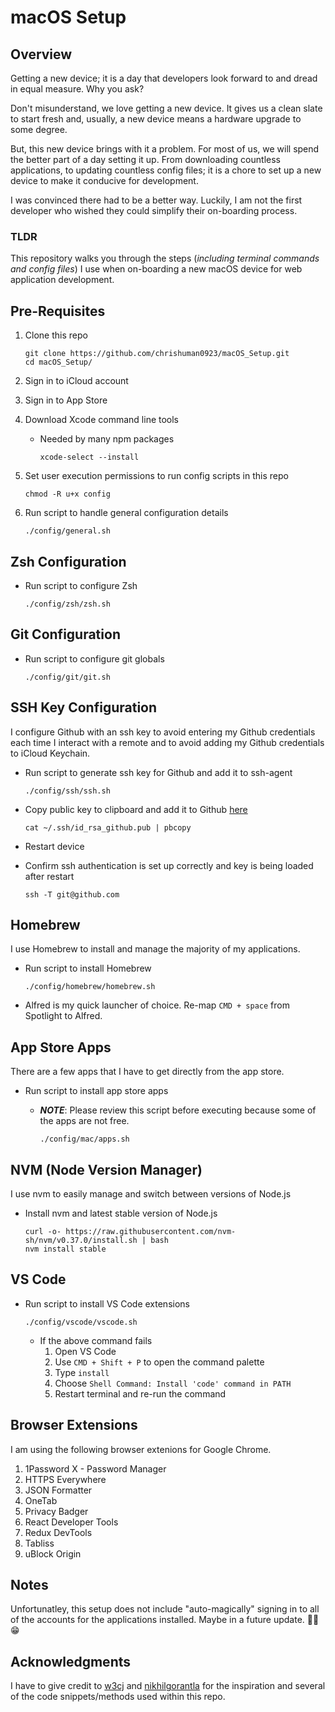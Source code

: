 # macOS Setup

## Overview

Getting a new device; it is a day that developers look forward to and dread in equal measure. Why you ask?

Don't misunderstand, we love getting a new device. It gives us a clean slate to start fresh and, usually, a new device means a hardware upgrade to some degree.

But, this new device brings with it a problem. For most of us, we will spend the better part of a day setting it up. From downloading countless applications, to updating countless config files; it is a chore to set up a new device to make it conducive for development.

I was convinced there had to be a better way. Luckily, I am not the first developer who wished they could simplify their on-boarding process.

### TLDR

This repository walks you through the steps (_including terminal commands and config files_) I use when on-boarding a new macOS device for web application development.

## Pre-Requisites

1. Clone this repo

   ```
   git clone https://github.com/chrishuman0923/macOS_Setup.git
   cd macOS_Setup/
   ```

1. Sign in to iCloud account
1. Sign in to App Store
1. Download Xcode command line tools

   - Needed by many npm packages

     ```
     xcode-select --install
     ```

1. Set user execution permissions to run config scripts in this repo

   ```
   chmod -R u+x config
   ```

1. Run script to handle general configuration details

   ```
   ./config/general.sh
   ```

## Zsh Configuration

- Run script to configure Zsh

  ```
  ./config/zsh/zsh.sh
  ```

## Git Configuration

- Run script to configure git globals

  ```
  ./config/git/git.sh
  ```

## SSH Key Configuration

I configure Github with an ssh key to avoid entering my Github credentials each time I interact with a remote and to avoid adding my Github credentials to iCloud Keychain.

- Run script to generate ssh key for Github and add it to ssh-agent

  ```
  ./config/ssh/ssh.sh
  ```

- Copy public key to clipboard and add it to Github [here](https://github.com/settings/keys)

  ```
  cat ~/.ssh/id_rsa_github.pub | pbcopy
  ```

- Restart device

- Confirm ssh authentication is set up correctly and key is being loaded after restart

  ```
  ssh -T git@github.com
  ```

## Homebrew

I use Homebrew to install and manage the majority of my applications.

- Run script to install Homebrew

  ```
  ./config/homebrew/homebrew.sh
  ```

- Alfred is my quick launcher of choice. Re-map `CMD + space` from Spotlight to Alfred.

## App Store Apps

There are a few apps that I have to get directly from the app store.

- Run script to install app store apps

  - _**NOTE**_: Please review this script before executing because some of the apps are not free.

    ```
    ./config/mac/apps.sh
    ```

## NVM (Node Version Manager)

I use nvm to easily manage and switch between versions of Node.js

- Install nvm and latest stable version of Node.js

  ```
  curl -o- https://raw.githubusercontent.com/nvm-sh/nvm/v0.37.0/install.sh | bash
  nvm install stable
  ```

## VS Code

- Run script to install VS Code extensions

  ```
  ./config/vscode/vscode.sh
  ```

  - If the above command fails
    1. Open VS Code
    1. Use `CMD + Shift + P` to open the command palette
    1. Type `install`
    1. Choose `Shell Command: Install 'code' command in PATH`
    1. Restart terminal and re-run the command

## Browser Extensions

I am using the following browser extenions for Google Chrome.

1. 1Password X - Password Manager
1. HTTPS Everywhere
1. JSON Formatter
1. OneTab
1. Privacy Badger
1. React Developer Tools
1. Redux DevTools
1. Tabliss
1. uBlock Origin

## Notes

Unfortunatley, this setup does not include "auto-magically" signing in to all of the accounts for the applications installed. Maybe in a future update. 🤞🏻 😁

## Acknowledgments

I have to give credit to [w3cj](https://github.com/w3cj) and [nikhilgorantla](https://github.com/nikhilgorantla) for the inspiration and several of the code snippets/methods used within this repo.
